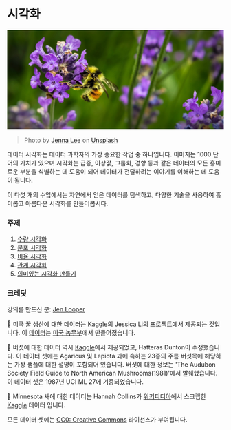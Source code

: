 # 시각화

![라벤더 꽃 위의 꿀벌](../images/bee.jpg)
> Photo by <a href="https://unsplash.com/@jenna2980?utm_source=unsplash&utm_medium=referral&utm_content=creditCopyText">Jenna Lee</a> on <a href="https://unsplash.com/s/photos/bees-in-a-meadow?utm_source=unsplash&utm_medium=referral&utm_content=creditCopyText">Unsplash</a>
  

데이터 시각화는 데이터 과학자의 가장 중요한 작업 중 하나입니다. 이미지는 1000 단어의 가치가 있으며 시각화는 급증, 이상값, 그룹화, 경향 등과 같은 데이터의 모든 흥미로운 부분을 식별하는 데 도움이 되어 데이터가 전달하려는 이야기를 이해하는 데 도움이 됩니다.

이 다섯 개의 수업에서는 자연에서 얻은 데이터를 탐색하고, 다양한 기술을 사용하여 흥미롭고 아름다운 시각화를 만들어봅시다.
### 주제

1. [수량 시각화](../09-visualization-quantities/README.md)
2. [분포 시각화](../10-visualization-distributions/README.md)
3. [비율 시각화](../11-visualization-proportions/README.md)
4. [관계 시각화](../12-visualization-relationships/README.md)
5. [의미있는 시각화 만들기](Dangerous%20Liaisons%20data%20visualization%20project.md)

### 크레딧

강의를 만드신 분: [Jen Looper](https://twitter.com/jenlooper)

🍯 미국 꿀 생산에 대한 데이터는 [Kaggle](https://www.kaggle.com/jessicali9530/honey-production)의 Jessica Li의 프로젝트에서 제공되는 것입니다. 이 [데이터](https://usda.library.cornell.edu/concern/publications/rn301137d)는 [미국 농무부](https://www.nass.usda.gov/About_NASS/index.php)에서 만들어졌습니다.

🍄 버섯에 대한 데이터 역시 [Kaggle](https://www.kaggle.com/hatterasdunton/mushroom-classification-updated-dataset)에서 제공되었고, Hatteras Dunton이 수정했습니다. 이 데이터 셋에는 Agaricus 및 Lepiota 과에 속하는 23종의 주름 버섯목에 해당하는 가상 샘플에 대한 설명이 포함되어 있습니다. 버섯에 대한 정보는 'The Audubon Society Field Guide to North American Mushrooms(1981)'에서 발췌했습니다. 이 데이터 셋은 1987년 UCI ML 27에 기증되었습니다.

🦆 Minnesota 새에 대한 데이터는 Hannah Collins가 [위키피디아](https://en.wikipedia.org/wiki/List_of_birds_of_Minnesota)에서 스크랩한 [Kaggle](https://www.kaggle.com/hannahcollins/minnesota-birds) 데이터 입니다.

모든 데이터 셋에는 [CC0: Creative Commons](https://creativecommons.org/publicdomain/zero/1.0/) 라이선스가 부여됩니다.




